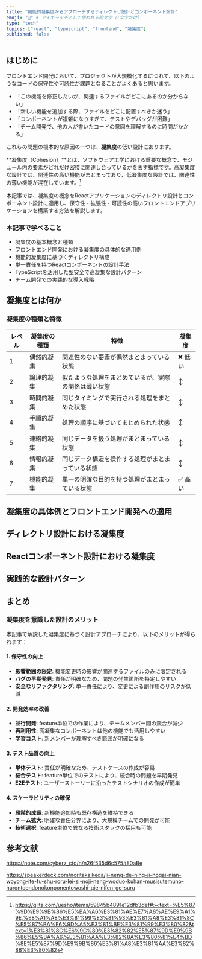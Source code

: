 ```yaml
---
title: "機能的凝集度からアプローチするディレクトリ設計とコンポーネント設計"
emoji: "💪" # アイキャッチとして使われる絵文字（1文字だけ）
type: "tech"
topics: ["react", "typescript", "frontend", "凝集度"]
published: false
---
```


## はじめに

フロントエンド開発において、プロジェクトが大規模化するにつれて、以下のようなコードの保守性や可読性が課題となることがよくあると思います。

- 「この機能を修正したいが、関連するファイルがどこにあるのか分からない」
- 「新しい機能を追加する際、ファイルをどこに配置すべきか迷う」
- 「コンポーネントが複雑になりすぎて、テストやデバッグが困難」
- 「チーム開発で、他の人が書いたコードの意図を理解するのに時間がかかる」

これらの問題の根本的な原因の一つは、**凝集度**の低い設計にあります。

**凝集度（Cohesion）**とは、ソフトウェア工学における重要な概念で、モジュール内の要素がどれだけ密接に関連し合っているかを表す指標です。高凝集度な設計では、関連性の高い機能がまとまっており、低凝集度な設計では、関連性の薄い機能が混在しています。[^1]

本記事では、凝集度の概念をReactアプリケーションのディレクトリ設計とコンポーネント設計に適用し、保守性・拡張性・可読性の高いフロントエンドアプリケーションを構築する方法を解説します。

### 本記事で学べること

- 凝集度の基本概念と種類
- フロントエンド開発における凝集度の具体的な適用例
- 機能的凝集度に基づくディレクトリ構成
- 単一責任を持つReactコンポーネントの設計手法
- TypeScriptを活用した型安全で高凝集な設計パターン
- チーム開発での実践的な導入戦略

## 凝集度とは何か

### 凝集度の種類と特徴

| レベル | 凝集度の種類 | 特徴 | 凝集度 |
|--------|------------|------|------|
| 1 | 偶然的凝集 | 関連性のない要素が偶然まとまっている状態 | ❌ 低い |
| 2 | 論理的凝集 | 似たような処理をまとめているが、実際の関係は薄い状態 | ↕️ |
| 3 | 時間的凝集 | 同じタイミングで実行される処理をまとめた状態 | ↕️ |
| 4 | 手順的凝集 | 処理の順序に基づいてまとめられた状態 | ↕️ |
| 5 | 連絡的凝集 | 同じデータを扱う処理がまとまっている状態 | ↕️ |
| 6 | 情報的凝集 | 同じデータ構造を操作する処理がまとまっている状態 | ↕️ |
| 7 | 機能的凝集 | 単一の明確な目的を持つ処理がまとまっている状態 | ✅ 高い |

## 凝集度の具体例とフロントエンド開発への適用

## ディレクトリ設計における凝集度

## Reactコンポーネント設計における凝集度

## 実践的な設計パターン

## まとめ

### 凝集度を意識した設計のメリット

本記事で解説した凝集度に基づく設計アプローチにより、以下のメリットが得られます：

#### 1. 保守性の向上
- **影響範囲の限定**: 機能変更時の影響が関連するファイルのみに限定される
- **バグの早期発見**: 責任が明確なため、問題の発生箇所を特定しやすい
- **安全なリファクタリング**: 単一責任により、変更による副作用のリスクが低減

#### 2. 開発効率の改善
- **並行開発**: feature単位での作業により、チームメンバー間の競合が減少
- **再利用性**: 高凝集なコンポーネントは他の機能でも活用しやすい
- **学習コスト**: 新メンバーが理解すべき範囲が明確になる

#### 3. テスト品質の向上
- **単体テスト**: 責任が明確なため、テストケースの作成が容易
- **結合テスト**: feature単位でのテストにより、統合時の問題を早期発見
- **E2Eテスト**: ユーザーストーリーに沿ったテストシナリオの作成が簡単

#### 4. スケーラビリティの確保
- **段階的成長**: 新機能追加時も既存構造を維持できる
- **チーム拡大**: 明確な責任分界により、大規模チームでの開発が可能
- **技術選択**: feature単位で異なる技術スタックの採用も可能

## 参考文献

[^1]: https://qiita.com/uesho/items/59845b4891e12dfb3def#:~:text=%E5%87%9D%E9%9B%86%E5%BA%A6%E3%81%AE%E7%A8%AE%E9%A1%9E,%E8%A1%A8%E3%81%99%E3%81%93%E3%81%A8%E3%81%8C%E5%87%BA%E6%9D%A5%E3%81%BE%E3%81%99%E3%80%82&text=1%E3%81%8C%E6%9C%80%E3%82%82%E5%87%9D%E9%9B%86%E5%BA%A6,%E3%81%AA%E3%82%8A%E3%80%81%E4%BD%8E%E5%87%9D%E9%9B%86%E3%81%A8%E3%81%AA%E3%82%8B%E3%80%82

https://note.com/cyberz_cto/n/n26f535d6c575#E0aBe

https://speakerdeck.com/noritakaikeda/ji-neng-de-ning-ji-nogai-nian-woyong-ite-fu-shu-roru-lei-si-noji-neng-woduo-kuhan-musisutemuno-hurontoendonokonponentowoshi-qie-nifen-ge-suru
